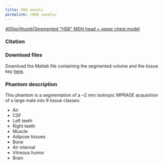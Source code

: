 ```yaml
---
title: HS6 voxels
permalink: /HS6_voxels/
---
```


<a href="/File:HS6.jpeg" class="wikilink"
title="400px|thumb|Segmented &quot;HS6&quot; MGH head + upper chest model">400px|thumb|Segmented
"HS6" MGH head + upper chest model</a>

### Citation

### Download files

Download the Matlab file containing the segmented volume and the tissue
key [here](https://phantoms.martinos.org/images/6/62/HS6.zip).

### Phantom description

This phantom is a segmentation of a ~2 mm isotropic MPRAGE acquisition
of a large male into 9 tissue classes:

- Air
- CSF
- Left teeth
- Right teeth
- Muscle
- Adipose tissues
- Bone
- Air internal
- Vitreous humor
- Brain